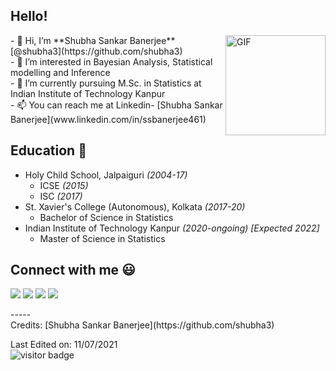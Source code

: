 ## Hello!
<img align="right" alt="GIF" height="160px" src="https://media.giphy.com/media/du3J3cXyzhj75IOgvA/giphy.gif" />
- 👋 Hi, I’m **Shubha Sankar Banerjee** [@shubha3](https://github.com/shubha3)<br>
- 👀 I’m interested in Bayesian Analysis, Statistical modelling and Inference<br>
- 🌱 I’m currently pursuing M.Sc. in Statistics at Indian Institute of Technology Kanpur<br>
- 📫 You can reach me at Linkedin- [Shubha Sankar Banerjee](www.linkedin.com/in/ssbanerjee461)<br>

## Education 📖
- Holy Child School, Jalpaiguri *(2004-17)*
  - ICSE *(2015)*
  - ISC *(2017)*
- St. Xavier's College (Autonomous), Kolkata *(2017-20)*
  - Bachelor of Science in Statistics
- Indian Institute of Technology Kanpur *(2020-ongoing) [Expected 2022]*
  - Master of Science in Statistics

## Connect with me :smiley:

<p>
<a href="https://github.com/shubha3"><img src="https://img.shields.io/badge/-Shubha_Sankar_Banerjee-black?logo=github&style=flat-square"/></a>
<a href="https://www.linkedin.com/in/ssbanerjee461/"><img src="https://img.shields.io/badge/-Shubha_Sankar_Banerjee-blue?logo=linkedin&style=flat-square"></a>
<a href="mailto:shubha.stats@gmail.com"><img src="https://img.shields.io/badge/-shubha.stats@gmail.com-black?logo=gmail&style=flat-square"/></a>
<a href="https://twitter.com/ssbanerjee461"><img src="https://img.shields.io/badge/-@ssbanerjee461-blue?logo=twitter&style=flat-square"/></a>
</p>
-----<br>
Credits: [Shubha Sankar Banerjee](https://github.com/shubha3)

Last Edited on: 11/07/2021<br>
![visitor badge](https://visitor-badge.glitch.me/badge?page_id=shubha3.visitor-badge)
<!---
shubha3/shubha3 is a ✨ special ✨ repository because its `README.md` (this file) appears on your GitHub profile.
You can click the Preview link to take a look at your changes.
--->
